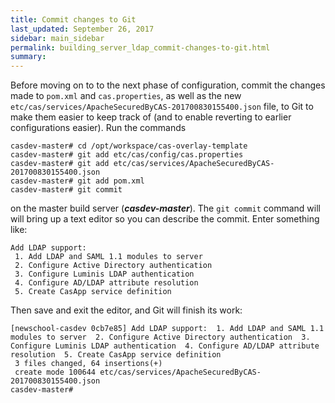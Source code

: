 ```yaml
---
title: Commit changes to Git
last_updated: September 26, 2017
sidebar: main_sidebar
permalink: building_server_ldap_commit-changes-to-git.html
summary:
---
```


Before moving on to to the next phase of configuration, commit the changes made to `pom.xml` and `cas.properties`, as well as the new `etc/cas/services/ApacheSecuredByCAS-201700830155400.json` file, to Git to make them easier to keep track of (and to enable reverting to earlier configurations easier). Run the commands

```console
casdev-master# cd /opt/workspace/cas-overlay-template
casdev-master# git add etc/cas/config/cas.properties
casdev-master# git add etc/cas/services/ApacheSecuredByCAS-201700830155400.json
casdev-master# git add pom.xml
casdev-master# git commit
```

on the master build server (***casdev-master***). The `git commit` command will will bring up a text editor so you can describe the commit. Enter something like:

```
Add LDAP support:
 1. Add LDAP and SAML 1.1 modules to server
 2. Configure Active Directory authentication
 3. Configure Luminis LDAP authentication
 4. Configure AD/LDAP attribute resolution
 5. Create CasApp service definition
```

Then save and exit the editor, and Git will finish its work:

```console
[newschool-casdev 0cb7e85] Add LDAP support:  1. Add LDAP and SAML 1.1 modules to server  2. Configure Active Directory authentication  3. Configure Luminis LDAP authentication  4. Configure AD/LDAP attribute resolution  5. Create CasApp service definition
 3 files changed, 64 insertions(+)
 create mode 100644 etc/cas/services/ApacheSecuredByCAS-201700830155400.json
casdev-master#  
```

